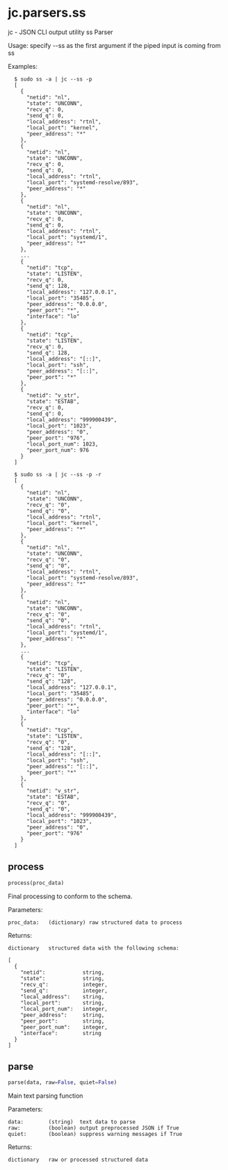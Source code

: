 # jc.parsers.ss
jc - JSON CLI output utility ss Parser

Usage:
    specify --ss as the first argument if the piped input is coming from ss

Examples:

      $ sudo ss -a | jc --ss -p
      [
        {
          "netid": "nl",
          "state": "UNCONN",
          "recv_q": 0,
          "send_q": 0,
          "local_address": "rtnl",
          "local_port": "kernel",
          "peer_address": "*"
        },
        {
          "netid": "nl",
          "state": "UNCONN",
          "recv_q": 0,
          "send_q": 0,
          "local_address": "rtnl",
          "local_port": "systemd-resolve/893",
          "peer_address": "*"
        },
        {
          "netid": "nl",
          "state": "UNCONN",
          "recv_q": 0,
          "send_q": 0,
          "local_address": "rtnl",
          "local_port": "systemd/1",
          "peer_address": "*"
        },
        ...
        {
          "netid": "tcp",
          "state": "LISTEN",
          "recv_q": 0,
          "send_q": 128,
          "local_address": "127.0.0.1",
          "local_port": "35485",
          "peer_address": "0.0.0.0",
          "peer_port": "*",
          "interface": "lo"
        },
        {
          "netid": "tcp",
          "state": "LISTEN",
          "recv_q": 0,
          "send_q": 128,
          "local_address": "[::]",
          "local_port": "ssh",
          "peer_address": "[::]",
          "peer_port": "*"
        },
        {
          "netid": "v_str",
          "state": "ESTAB",
          "recv_q": 0,
          "send_q": 0,
          "local_address": "999900439",
          "local_port": "1023",
          "peer_address": "0",
          "peer_port": "976",
          "local_port_num": 1023,
          "peer_port_num": 976
        }
      ]

      $ sudo ss -a | jc --ss -p -r
      [
        {
          "netid": "nl",
          "state": "UNCONN",
          "recv_q": "0",
          "send_q": "0",
          "local_address": "rtnl",
          "local_port": "kernel",
          "peer_address": "*"
        },
        {
          "netid": "nl",
          "state": "UNCONN",
          "recv_q": "0",
          "send_q": "0",
          "local_address": "rtnl",
          "local_port": "systemd-resolve/893",
          "peer_address": "*"
        },
        {
          "netid": "nl",
          "state": "UNCONN",
          "recv_q": "0",
          "send_q": "0",
          "local_address": "rtnl",
          "local_port": "systemd/1",
          "peer_address": "*"
        },
        ...
        {
          "netid": "tcp",
          "state": "LISTEN",
          "recv_q": "0",
          "send_q": "128",
          "local_address": "127.0.0.1",
          "local_port": "35485",
          "peer_address": "0.0.0.0",
          "peer_port": "*",
          "interface": "lo"
        },
        {
          "netid": "tcp",
          "state": "LISTEN",
          "recv_q": "0",
          "send_q": "128",
          "local_address": "[::]",
          "local_port": "ssh",
          "peer_address": "[::]",
          "peer_port": "*"
        },
        {
          "netid": "v_str",
          "state": "ESTAB",
          "recv_q": "0",
          "send_q": "0",
          "local_address": "999900439",
          "local_port": "1023",
          "peer_address": "0",
          "peer_port": "976"
        }
      ]

## process
```python
process(proc_data)
```

Final processing to conform to the schema.

Parameters:

    proc_data:   (dictionary) raw structured data to process

Returns:

    dictionary   structured data with the following schema:

    [
      {
        "netid":            string,
        "state":            string,
        "recv_q":           integer,
        "send_q":           integer,
        "local_address":    string,
        "local_port":       string,
        "local_port_num":   integer,
        "peer_address":     string,
        "peer_port":        string,
        "peer_port_num":    integer,
        "interface":        string
      }
    ]

## parse
```python
parse(data, raw=False, quiet=False)
```

Main text parsing function

Parameters:

    data:        (string)  text data to parse
    raw:         (boolean) output preprocessed JSON if True
    quiet:       (boolean) suppress warning messages if True

Returns:

    dictionary   raw or processed structured data

